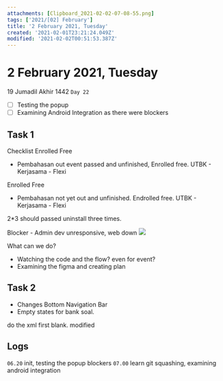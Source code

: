 ```yaml
---
attachments: [Clipboard_2021-02-02-07-08-55.png]
tags: ['2021/[02] February']
title: '2 February 2021, Tuesday'
created: '2021-02-01T23:21:24.049Z'
modified: '2021-02-02T00:51:53.387Z'
---
```


# 2 February 2021, Tuesday
19 Jumadil Akhir 1442 `Day 22`

- [ ] Testing the popup
- [ ] Examining Android Integration as there were blockers

## Task 1 
Checklist
Enrolled Free
- Pembahasan out event passed and unfinished, Enrolled free. UTBK - Kerjasama - Flexi

Enrolled Free
- Pembahasan not yet out and unfinished. Endrolled free. UTBK - Kerjasama - Flexi

2*3 should passed uninstall three times. 

Blocker - Admin dev unresponsive, web down
![](@attachment/Clipboard_2021-02-02-07-08-55.png)

What can we do?
- Watching the code and the flow? even for event?
- Examining the figma and creating plan

## Task 2
- Changes Bottom Navigation Bar
- Empty states for bank soal. 

do the xml first blank.
modified

## Logs
`06.20` init, testing the popup blockers
`07.00` learn git squashing, examining android integration
